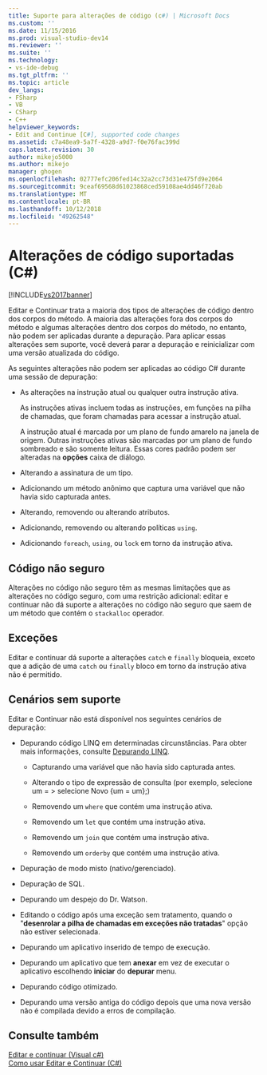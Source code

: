 ```yaml
---
title: Suporte para alterações de código (c#) | Microsoft Docs
ms.custom: ''
ms.date: 11/15/2016
ms.prod: visual-studio-dev14
ms.reviewer: ''
ms.suite: ''
ms.technology:
- vs-ide-debug
ms.tgt_pltfrm: ''
ms.topic: article
dev_langs:
- FSharp
- VB
- CSharp
- C++
helpviewer_keywords:
- Edit and Continue [C#], supported code changes
ms.assetid: c7a48ea9-5a7f-4328-a9d7-f0e76fac399d
caps.latest.revision: 30
author: mikejo5000
ms.author: mikejo
manager: ghogen
ms.openlocfilehash: 02777efc206fed14c32a2cc73d31e475fd9e2064
ms.sourcegitcommit: 9ceaf69568d61023868ced59108ae4dd46f720ab
ms.translationtype: MT
ms.contentlocale: pt-BR
ms.lasthandoff: 10/12/2018
ms.locfileid: "49262548"
---
```

# <a name="supported-code-changes-c"></a>Alterações de código suportadas (C#)
[!INCLUDE[vs2017banner](../includes/vs2017banner.md)]

Editar e Continuar trata a maioria dos tipos de alterações de código dentro dos corpos do método. A maioria das alterações fora dos corpos do método e algumas alterações dentro dos corpos do método, no entanto, não podem ser aplicadas durante a depuração. Para aplicar essas alterações sem suporte, você deverá parar a depuração e reinicializar com uma versão atualizada do código.  
  
 As seguintes alterações não podem ser aplicadas ao código C# durante uma sessão de depuração:  
  
-   As alterações na instrução atual ou qualquer outra instrução ativa.  
  
     As instruções ativas incluem todas as instruções, em funções na pilha de chamadas, que foram chamadas para acessar a instrução atual.  
  
     A instrução atual é marcada por um plano de fundo amarelo na janela de origem. Outras instruções ativas são marcadas por um plano de fundo sombreado e são somente leitura. Essas cores padrão podem ser alteradas na **opções** caixa de diálogo.  
  
-   Alterando a assinatura de um tipo.  
  
-   Adicionando um método anônimo que captura uma variável que não havia sido capturada antes.  
  
-   Alterando, removendo ou alterando atributos.  
  
-   Adicionando, removendo ou alterando políticas `using`.  
  
-   Adicionando `foreach`, `using`, ou `lock` em torno da instrução ativa.  
  
## <a name="unsafe-code"></a>Código não seguro  
 Alterações no código não seguro têm as mesmas limitações que as alterações no código seguro, com uma restrição adicional: editar e continuar não dá suporte a alterações no código não seguro que saem de um método que contém o `stackalloc` operador.  
  
## <a name="exceptions"></a>Exceções  
 Editar e continuar dá suporte a alterações `catch` e `finally` bloqueia, exceto que a adição de uma `catch` ou `finally` bloco em torno da instrução ativa não é permitido.  
  
## <a name="unsupported-scenarios"></a>Cenários sem suporte  
 Editar e Continuar não está disponível nos seguintes cenários de depuração:  
  
-   Depurando código LINQ em determinadas circunstâncias. Para obter mais informações, consulte [Depurando LINQ](../debugger/debugging-linq.md).  
  
    -   Capturando uma variável que não havia sido capturada antes.  
  
    -   Alterando o tipo de expressão de consulta (por exemplo, selecione um = > selecione Novo {um = um};)  
  
    -   Removendo um `where` que contém uma instrução ativa.  
  
    -   Removendo um `let` que contém uma instrução ativa.  
  
    -   Removendo um `join` que contém uma instrução ativa.  
  
    -   Removendo um `orderby` que contém uma instrução ativa.  
  
-   Depuração de modo misto (nativo/gerenciado).  
  
-   Depuração de SQL.  
  
-   Depurando um despejo do Dr. Watson.  
  
-   Editando o código após uma exceção sem tratamento, quando o "**desenrolar a pilha de chamadas em exceções não tratadas**" opção não estiver selecionada.  
  
-   Depurando um aplicativo inserido de tempo de execução.  
  
-   Depurando um aplicativo que tem **anexar** em vez de executar o aplicativo escolhendo **iniciar** do **depurar** menu.  
  
-   Depurando código otimizado.  
  
-   Depurando uma versão antiga do código depois que uma nova versão não é compilada devido a erros de compilação.  
  
## <a name="see-also"></a>Consulte também  
 [Editar e continuar (Visual c#)](../debugger/edit-and-continue-visual-csharp.md)   
 [Como usar Editar e Continuar (C#)](../debugger/how-to-use-edit-and-continue-csharp.md)



